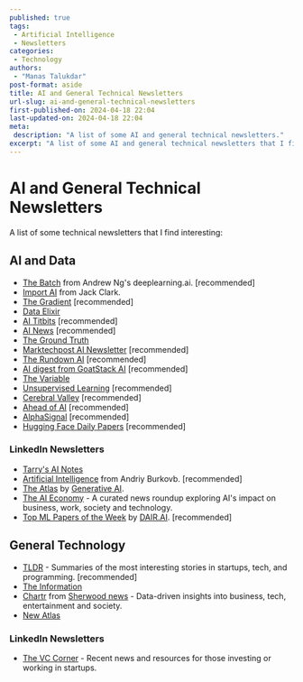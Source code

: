 ```yaml
---
published: true
tags:
 - Artificial Intelligence
 - Newsletters
categories:
 - Technology
authors:
 - "Manas Talukdar"
post-format: aside
title: AI and General Technical Newsletters
url-slug: ai-and-general-technical-newsletters
first-published-on: 2024-04-18 22:04
last-updated-on: 2024-04-18 22:04
meta:
 description: "A list of some AI and general technical newsletters."
excerpt: "A list of some AI and general technical newsletters that I find interesting"
---
```


# AI and General Technical Newsletters

A list of some technical newsletters that I find interesting:

## AI and Data

- [The Batch](https://www.deeplearning.ai/thebatch/) from Andrew Ng's deeplearning.ai. [recommended]
- [Import AI](https://jack-clark.net/) from Jack Clark.
- [The Gradient](https://thegradient.pub/) [recommended]
- [Data Elixir](https://dataelixir.com/)
- [AI Titbits](https://www.aitidbits.ai) [recommended]
- [AI News](https://buttondown.email/ainews) [recommended]
- [The Ground Truth](https://ground-truth.beehiiv.com)
- [Marktechpost AI Newsletter](https://www.airesearchinsights.com) [recommended]
- [The Rundown AI](https://www.therundown.ai) [recommended]
- [AI digest from GoatStack AI](https://goatstack.ai) [recommended]
- [The Variable](https://medium.com/towards-data-science/newsletters/the-variable)
- [Unsupervised Learning](https://danielmiessler.com) [recommended]
- [Cerebral Valley](https://cerebralvalley.ai) [recommended]
- [Ahead of AI](https://magazine.sebastianraschka.com) [recommended]
- [AlphaSignal](https://alphasignal.ai/) [recommended]
- [Hugging Face Daily Papers](https://huggingface.co/papers) [recommended]

### LinkedIn Newsletters

- [Tarry's AI Notes](https://www.linkedin.com/newsletters/tarry-s-ai-notes-7014965974319661056/)
- [Artificial Intelligence](https://www.linkedin.com/newsletters/artificial-intelligence-6598352935271358464/) from Andriy Burkovb. [recommended]
- [The Atlas](https://www.linkedin.com/newsletters/the-atlas-7075090904906149891/) by [Generative AI](https://www.linkedin.com/company/genai-works/).
- [The AI Economy](https://www.linkedin.com/newsletters/7149119617343381504) - A curated news roundup exploring AI's impact on business, work, society and technology.
- [Top ML Papers of the Week](https://www.linkedin.com/newsletters/7020865424875474944/) by [DAIR.AI](https://www.linkedin.com/company/dair-ai/). [recommended]

## General Technology

- [TLDR](https://tldr.tech/) - Summaries of the most interesting stories in startups, tech, and programming. [recommended]
- [The Information](https://www.theinformation.com)
- [Chartr](https://www.chartr.co/) from [Sherwood news](https://sherwood.news/) - Data-driven insights into business, tech, entertainment and society.
- [New Atlas](https://newatlas.com)

### LinkedIn Newsletters

- [The VC Corner](https://www.linkedin.com/newsletters/7159882988204220416/) - Recent news and resources for those investing or working in startups.

